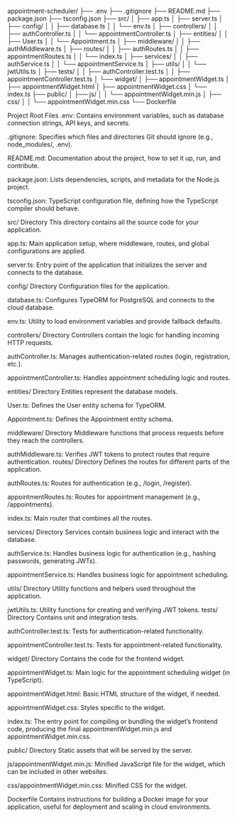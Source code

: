 appointment-scheduler/
├── .env
├── .gitignore
├── README.md
├── package.json
├── tsconfig.json
├── src/
│   ├── app.ts
│   ├── server.ts
│   ├── config/
│   │   ├── database.ts
│   │   └── env.ts
│   ├── controllers/
│   │   ├── authController.ts
│   │   └── appointmentController.ts
│   ├── entities/
│   │   ├── User.ts
│   │   └── Appointment.ts
│   ├── middleware/
│   │   ├── authMiddleware.ts
│   ├── routes/
│   │   ├── authRoutes.ts
│   │   ├── appointmentRoutes.ts
│   │   └── index.ts
│   ├── services/
│   │   ├── authService.ts
│   │   └── appointmentService.ts
│   ├── utils/
│   │   └── jwtUtils.ts
│   ├── tests/
│   │   ├── authController.test.ts
│   │   ├── appointmentController.test.ts
│   └── widget/
│       ├── appointmentWidget.ts
│       ├── appointmentWidget.html
│       ├── appointmentWidget.css
│       └── index.ts
├── public/
│   ├── js/
│   │   └── appointmentWidget.min.js
│   ├── css/
│   │   └── appointmentWidget.min.css
└── Dockerfile

Project Root Files
.env: Contains environment variables, such as database connection strings, API keys, and secrets.

.gitignore: Specifies which files and directories Git should ignore (e.g., node_modules/, .env).

README.md: Documentation about the project, how to set it up, run, and contribute.

package.json: Lists dependencies, scripts, and metadata for the Node.js project.

tsconfig.json: TypeScript configuration file, defining how the TypeScript compiler should behave.

src/ Directory
This directory contains all the source code for your application.

app.ts: Main application setup, where middleware, routes, and global configurations are applied.

server.ts: Entry point of the application that initializes the server and connects to the database.

config/ Directory
Configuration files for the application.

database.ts: Configures TypeORM for PostgreSQL and connects to the cloud database.

env.ts: Utility to load environment variables and provide fallback defaults.

controllers/ Directory
Controllers contain the logic for handling incoming HTTP requests.

authController.ts: Manages authentication-related routes (login, registration, etc.).

appointmentController.ts: Handles appointment scheduling logic and routes.

entities/ Directory
Entities represent the database models.

User.ts: Defines the User entity schema for TypeORM.

Appointment.ts: Defines the Appointment entity schema.

middleware/ Directory
Middleware functions that process requests before they reach the controllers.

authMiddleware.ts: Verifies JWT tokens to protect routes that require authentication.
routes/ Directory
Defines the routes for different parts of the application.

authRoutes.ts: Routes for authentication (e.g., /login, /register).

appointmentRoutes.ts: Routes for appointment management (e.g., /appointments).

index.ts: Main router that combines all the routes.

services/ Directory
Services contain business logic and interact with the database.

authService.ts: Handles business logic for authentication (e.g., hashing passwords, generating JWTs).

appointmentService.ts: Handles business logic for appointment scheduling.

utils/ Directory
Utility functions and helpers used throughout the application.

jwtUtils.ts: Utility functions for creating and verifying JWT tokens.
tests/ Directory
Contains unit and integration tests.

authController.test.ts: Tests for authentication-related functionality.

appointmentController.test.ts: Tests for appointment-related functionality.

widget/ Directory
Contains the code for the frontend widget.

appointmentWidget.ts: Main logic for the appointment scheduling widget (in TypeScript).

appointmentWidget.html: Basic HTML structure of the widget, if needed.

appointmentWidget.css: Styles specific to the widget.

index.ts: The entry point for compiling or bundling the widget’s frontend code, producing the final appointmentWidget.min.js and appointmentWidget.min.css.

public/ Directory
Static assets that will be served by the server.

js/appointmentWidget.min.js: Minified JavaScript file for the widget, which can be included in other websites.

css/appointmentWidget.min.css: Minified CSS for the widget.

Dockerfile
Contains instructions for building a Docker image for your application, useful for deployment and scaling in cloud environments.